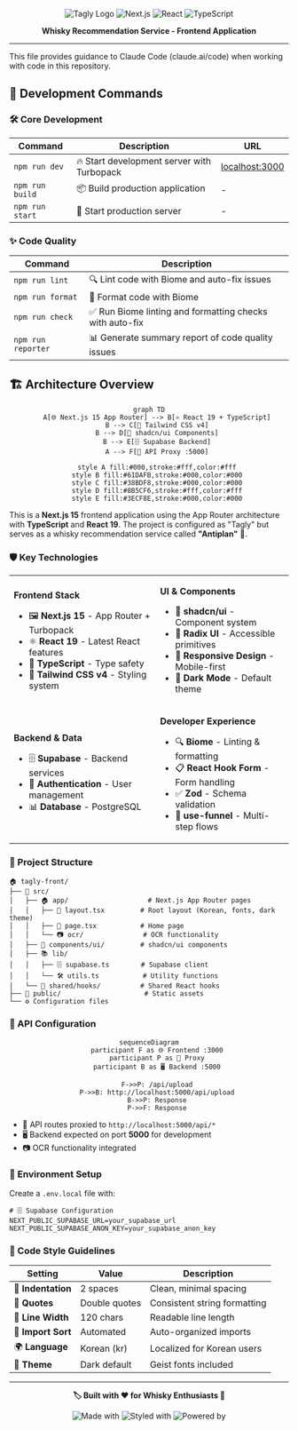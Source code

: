 <div align="center">

![Tagly Logo](https://img.shields.io/badge/Tagly-Frontend-blue?style=for-the-badge)
![Next.js](https://img.shields.io/badge/Next.js-15.4.1-black?style=for-the-badge&logo=next.js)
![React](https://img.shields.io/badge/React-19.1.0-61DAFB?style=for-the-badge&logo=react)
![TypeScript](https://img.shields.io/badge/TypeScript-5-3178C6?style=for-the-badge&logo=typescript)

**Whisky Recommendation Service - Frontend Application**

</div>

---

This file provides guidance to Claude Code (claude.ai/code) when working with code in this repository.

## 🚀 Development Commands

### 🛠️ Core Development
| Command | Description | URL |
|---------|-------------|-----|
| `npm run dev` | 🔥 Start development server with Turbopack | [localhost:3000](http://localhost:3000) |
| `npm run build` | 📦 Build production application | - |
| `npm run start` | 🌟 Start production server | - |

### ✨ Code Quality
| Command | Description |
|---------|-------------|
| `npm run lint` | 🔍 Lint code with Biome and auto-fix issues |
| `npm run format` | 💅 Format code with Biome |
| `npm run check` | ✅ Run Biome linting and formatting checks with auto-fix |
| `npm run reporter` | 📊 Generate summary report of code quality issues |

## 🏗️ Architecture Overview

<div align="center">

```mermaid
graph TD
    A[🌐 Next.js 15 App Router] --> B[⚛️ React 19 + TypeScript]
    B --> C[🎨 Tailwind CSS v4]
    B --> D[🧩 shadcn/ui Components]
    B --> E[🗄️ Supabase Backend]
    A --> F[🔄 API Proxy :5000]

    style A fill:#000,stroke:#fff,color:#fff
    style B fill:#61DAFB,stroke:#000,color:#000
    style C fill:#38BDF8,stroke:#000,color:#000
    style D fill:#8B5CF6,stroke:#fff,color:#fff
    style E fill:#3ECF8E,stroke:#000,color:#000
```

</div>

This is a **Next.js 15** frontend application using the App Router architecture with **TypeScript** and **React 19**. The project is configured as "Tagly" but serves as a whisky recommendation service called **"Antiplan"** 🥃.

### 🛡️ Key Technologies

<table>
<tr>
<td>

**Frontend Stack**
- 🖼️ **Next.js 15** - App Router + Turbopack
- ⚛️ **React 19** - Latest React features
- 📝 **TypeScript** - Type safety
- 🎨 **Tailwind CSS v4** - Styling system

</td>
<td>

**UI & Components**
- 🧩 **shadcn/ui** - Component system
- 🔘 **Radix UI** - Accessible primitives
- 📱 **Responsive Design** - Mobile-first
- 🌙 **Dark Mode** - Default theme

</td>
</tr>
<tr>
<td>

**Backend & Data**
- 🗄️ **Supabase** - Backend services
- 🔐 **Authentication** - User management
- 📊 **Database** - PostgreSQL

</td>
<td>

**Developer Experience**
- 🔍 **Biome** - Linting & formatting
- 📋 **React Hook Form** - Form handling
- ✅ **Zod** - Schema validation
- 🚀 **use-funnel** - Multi-step flows

</td>
</tr>
</table>

### 📁 Project Structure

```
🏠 tagly-front/
├── 📱 src/
│   ├── 🏠 app/                    # Next.js App Router pages
│   │   ├── 🎨 layout.tsx         # Root layout (Korean, fonts, dark theme)
│   │   ├── 🏡 page.tsx           # Home page
│   │   └── 📷 ocr/               # OCR functionality
│   ├── 🧩 components/ui/         # shadcn/ui components
│   ├── 📚 lib/
│   │   ├── 🗄️ supabase.ts        # Supabase client
│   │   └── 🛠️ utils.ts           # Utility functions
│   └── 🔗 shared/hooks/          # Shared React hooks
├── 🎨 public/                     # Static assets
└── ⚙️ Configuration files
```

### 🔌 API Configuration

<div align="center">

```mermaid
sequenceDiagram
    participant F as 🌐 Frontend :3000
    participant P as 🔄 Proxy
    participant B as 🖥️ Backend :5000

    F->>P: /api/upload
    P->>B: http://localhost:5000/api/upload
    B->>P: Response
    P->>F: Response
```

</div>

- 🔄 API routes proxied to `http://localhost:5000/api/*`
- 🖥️ Backend expected on port **5000** for development
- 📷 OCR functionality integrated

### 🔐 Environment Setup

Create a `.env.local` file with:

```env
# 🗄️ Supabase Configuration
NEXT_PUBLIC_SUPABASE_URL=your_supabase_url
NEXT_PUBLIC_SUPABASE_ANON_KEY=your_supabase_anon_key
```

### 💅 Code Style Guidelines

<div align="center">

| Setting | Value | Description |
|---------|-------|-------------|
| 🔢 **Indentation** | 2 spaces | Clean, minimal spacing |
| 💬 **Quotes** | Double quotes | Consistent string formatting |
| 📏 **Line Width** | 120 chars | Readable line length |
| 🔄 **Import Sort** | Automated | Auto-organized imports |
| 🌍 **Language** | Korean (kr) | Localized for Korean users |
| 🎨 **Theme** | Dark default | Geist fonts included |

</div>

---

<div align="center">

**🏷️ Built with ❤️ for Whisky Enthusiasts 🥃**

![Made with](https://img.shields.io/badge/Made%20with-Next.js-black?style=flat-square&logo=next.js)
![Styled with](https://img.shields.io/badge/Styled%20with-Tailwind-38BDF8?style=flat-square&logo=tailwindcss)
![Powered by](https://img.shields.io/badge/Powered%20by-Supabase-3ECF8E?style=flat-square&logo=supabase)

</div>